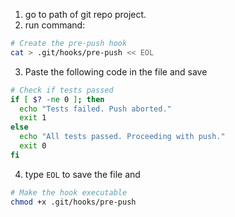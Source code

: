 1. go to path of git repo project.
2. run command:
```sh
# Create the pre-push hook
cat > .git/hooks/pre-push << EOL
```
3. Paste the following code in the file and save
```sh
# Check if tests passed
if [ $? -ne 0 ]; then
  echo "Tests failed. Push aborted."
  exit 1
else
  echo "All tests passed. Proceeding with push."
  exit 0
fi
```
4. type `EOL` to save the file and
```sh
# Make the hook executable
chmod +x .git/hooks/pre-push
```